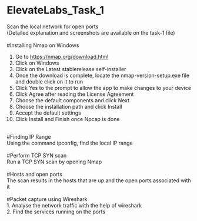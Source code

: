 # ElevateLabs_Task_1  
Scan the local network for open ports<br> 
(Detailed explanation and screenshots are available on the task-1 file)<br><br> 
#Installing Nmap on Windows  
1. Go to https://nmap.org/download.html  
2. Click on Windows  
3. Click on the Latest stablerelease self-installer  
4. Once the download is complete, locate the nmap-version-setup.exe file and double click on it to run  
5. Click <bold>Yes to the prompt to allow the app to make changes to your device  
6. Click <bold>Agree after reading the License Agreement  
7. Choose the default components and click Next  
8. Choose the installation path and click Install  
9. Accept the default settings  
10. Click Install and Finish once Npcap is done  
<br>
#Finding IP Range<br>  
Using the command ipconfig, find the local IP range<br><br>
#Perform TCP SYN scan     <br> 
Run a TCP SYN scan by opening Nmap     <br><br>  
#Hosts and open ports     <br> 
The scan results in the hosts that are up and the open ports associated with it      <br><br>  
#Packet capture using Wireshark    <br> 
1. Analyse the network traffic with the help of wireshark    <br> 
2. Find the services running on the ports    <br> 
